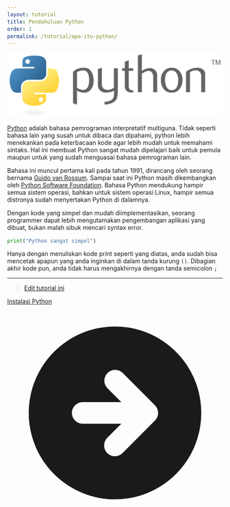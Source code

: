 ```yaml
---
layout: tutorial
title: Pendahuluan Python
order: 1
permalink: /tutorial/apa-itu-python/
---
```


![Logo Python](/img/729px-Python_logo_and_wordmark.svg.png 'Logo Python')

[Python](https://www.python.org) adalah bahasa pemrograman interpretatif multiguna. Tidak seperti bahasa lain yang susah untuk dibaca dan dipahami, python lebih menekankan pada keterbacaan kode agar lebih mudah untuk memahami sintaks. Hal ini membuat Python sangat mudah dipelajari baik untuk pemula maupun untuk yang sudah menguasai bahasa pemrograman lain.

Bahasa ini muncul pertama kali pada tahun 1991, dirancang oleh seorang bernama [Guido van Rossum](https://id.wikipedia.org/wiki/Guido_van_Rossum). Sampai saat ini Python masih dikembangkan oleh [Python Software Foundation](https://www.python.org/psf/). Bahasa Python mendukung hampir semua sistem operasi, bahkan untuk sistem operasi Linux, hampir semua distronya sudah menyertakan Python di dalamnya.

Dengan kode yang simpel dan mudah diimplementasikan, seorang programmer dapat lebih mengutamakan pengembangan aplikasi yang dibuat, bukan malah sibuk mencari syntax error.

```python
print("Python sangat simpel")
```

Hanya dengan menuliskan kode print seperti yang diatas, anda sudah bisa mencetak apapun yang anda inginkan di dalam tanda kurung `()`. Dibagian akhir kode pun, anda tidak harus mengakhirnya dengan tanda semicolon `;`

---

> [Edit tutorial ini](https://github.com/belajarpythoncom/belajarpythoncom.github.io/edit/master/_tutorial/pengertian-python.md)

<div class="flex justify-center md:justify-end mt-8">
    <a href="/tutorial/instalasi-python"
        class="flex h-12 items-center rounded-full bg-gradient-to-l from-secondary-500 to-secondary-400 px-8 text-base text-black hover:text-black shadow-xl hover:shadow hover:no-underline">
        <span class="-mt-0.5">Instalasi Python</span>
        <svg xmlns="http://www.w3.org/2000/svg" class="h-5 w-5 ml-1" viewBox="0 0 20 20" fill="currentColor">
            <path fill-rule="evenodd" d="M10 18a8 8 0 100-16 8 8 0 000 16zm3.707-8.707l-3-3a1 1 0 00-1.414 1.414L10.586 9H7a1 1 0 100 2h3.586l-1.293 1.293a1 1 0 101.414 1.414l3-3a1 1 0 000-1.414z" clip-rule="evenodd" />
        </svg>
    </a>
</div>
